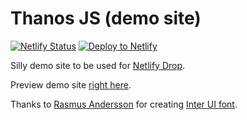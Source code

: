 # Thanos JS (demo site)

[![Netlify Status](https://api.netlify.com/api/v1/badges/384f1e42-e3ea-46ee-82c5-4bb36ee9fe00/deploy-status)](https://app.netlify.com/sites/angry-sammet-714e6b/deploys) [![Deploy to  Netlify](https://www.netlify.com/img/deploy/button.svg)](https://app.netlify.com/start/deploy?repository=https://github.com/MZMohamed/netlify-drop-demo-site-master)

Silly demo site to be used for [Netlify Drop](https://app.netlify.com/drop).

Preview demo site [right here](https://www.thanosjs.org).

Thanks to [Rasmus Andersson](https://twitter.com/rsms) for creating [Inter UI font](https://rsms.me/inter/).
